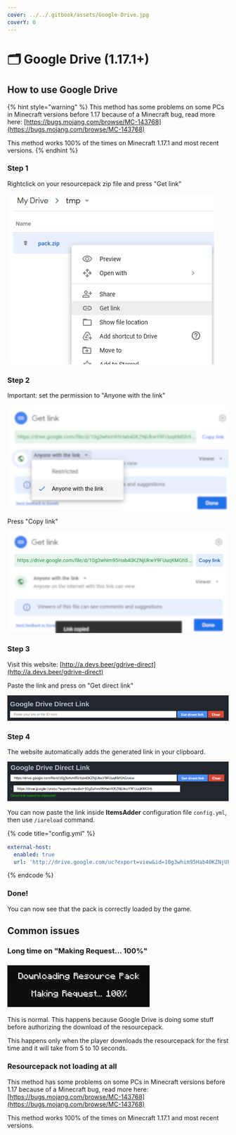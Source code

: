 ```yaml
---
cover: ../../.gitbook/assets/Google-Drive.jpg
coverY: 0
---
```


# 🗂 Google Drive (1.17.1+)

## How to use Google Drive

{% hint style="warning" %}
This method has some problems on some PCs in Minecraft versions before 1.17 because of a Minecraft bug, read more here: [https://bugs.mojang.com/browse/MC-143768](https://bugs.mojang.com/browse/MC-143768)

This method works 100% of the times on Minecraft 1.17.1 and most recent versions.
{% endhint %}

### Step 1

Rightclick on your resourcepack zip file and press "Get link"

![](<../../.gitbook/assets/immagine (153) (1).png>)

### Step 2

Important: set the permission to "Anyone with the link"

![](<../../.gitbook/assets/immagine (145).png>)

Press "Copy link"

![](<../../.gitbook/assets/immagine (149).png>)

### Step 3

Visit this website: [http://a.devs.beer/gdrive-direct](http://a.devs.beer/gdrive-direct)

Paste the link and press on "Get direct link"

<img src="../../.gitbook/assets/immagine (144).png" alt="" data-size="original">

### Step 4

The website automatically adds the generated link in your clipboard.

![](<../../.gitbook/assets/immagine (147).png>)

You can now paste the link inside **ItemsAdder** configuration file `config.yml`, then use `/iareload` command.

{% code title="config.yml" %}
```yaml
external-host:
  enabled: true
  url: 'http://drive.google.com/uc?export=view&id=10g3whim95Hab40KZNjUkwY9FUuqKMGh5'
```
{% endcode %}

### Done!

You can now see that the pack is correctly loaded by the game.

## Common issues

### Long time on "Making Request... 100%"

### ![](<../../.gitbook/assets/immagine (141).png>)

This is normal. This happens because Google Drive is doing some stuff before authorizing the download of the resourcepack.

This happens only when the player downloads the resourcepack for the first time and it will take from 5 to 10 seconds.

### Resourcepack not loading at all

This method has some problems on some PCs in Minecraft versions before 1.17 because of a Minecraft bug, read more here: [https://bugs.mojang.com/browse/MC-143768](https://bugs.mojang.com/browse/MC-143768)

This method works 100% of the times on Minecraft 1.17.1 and most recent versions.
